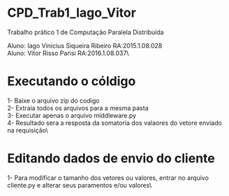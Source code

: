 # CPD_Trab1_Iago_Vitor
Trabalho prático 1 de Computação Paralela Distribuída

Aluno: Iago Vinicius Siqueira Ribeiro   RA:2015.1.08.028\
Aluno: Vitor Risso Parisi               RA:2016.1.08.037\

# Executando o cóldigo
1- Baixe o arquivo zip do codigo\
2- Extraia todos os arquivos para a mesma pasta\
3- Executar apenas o arquivo middleware.py\
4- Resultado sera a resposta da somatoria dos valaores do vetore enviado na requisição\

# Editando dados de envio do cliente
1- Para modificar o tamanho dos vetores ou valores, entrar no arquivo cliente.py e alterar seus paramentos e/ou valores\

